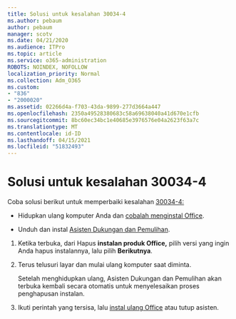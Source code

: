 ```yaml
---
title: Solusi untuk kesalahan 30034-4
ms.author: pebaum
author: pebaum
manager: scotv
ms.date: 04/21/2020
ms.audience: ITPro
ms.topic: article
ms.service: o365-administration
ROBOTS: NOINDEX, NOFOLLOW
localization_priority: Normal
ms.collection: Adm_O365
ms.custom:
- "836"
- "2000020"
ms.assetid: 02266d4a-f703-43da-9899-277d3664a447
ms.openlocfilehash: 2350a49528380683c58a69638040a41d670e1cfb
ms.sourcegitcommit: 8bc60ec34bc1e40685e3976576e04a2623f63a7c
ms.translationtype: MT
ms.contentlocale: id-ID
ms.lasthandoff: 04/15/2021
ms.locfileid: "51832493"
---
```

# <a name="solutions-for-error-30034-4"></a>Solusi untuk kesalahan 30034-4

Coba solusi berikut untuk memperbaiki kesalahan [30034-4:](https://support.office.com/article/d5df89a9-0507-4b4c-92f9-22f457e630aa?wt.mc_id=Alchemy_ClientDIA)
  
- Hidupkan ulang komputer Anda dan [cobalah menginstal Office](https://portal.office.com/OLS/MySoftware.aspx).

- Unduh dan instal [Asisten Dukungan dan Pemulihan](https://aka.ms/SARA-OfficeUninstall-Alchemy).

1. Ketika terbuka, dari Hapus **instalan produk Office,** pilih versi yang ingin Anda hapus instalannya, lalu pilih **Berikutnya**.

2. Terus telusuri layar dan mulai ulang komputer saat diminta.

    Setelah menghidupkan ulang, Asisten Dukungan dan Pemulihan akan terbuka kembali secara otomatis untuk menyelesaikan proses penghapusan instalan.

3. Ikuti perintah yang tersisa, lalu [instal ulang Office](https://portal.office.com/OLS/MySoftware.aspx) atau tutup asisten.
